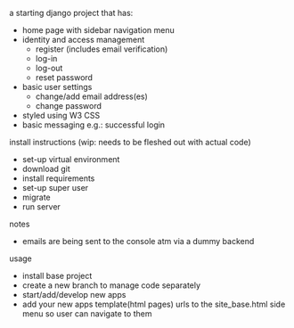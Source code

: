 a starting django project that has:
- home page with sidebar navigation menu
- identity and access management
  - register (includes email verification)
  - log-in
  - log-out
  - reset password
- basic user settings
  - change/add email address(es)
  - change password
- styled using W3 CSS
- basic messaging e.g.: successful login


install instructions (wip: needs to be fleshed out with actual code)
- set-up virtual environment
- download git
- install requirements
- set-up super user
- migrate
- run server

notes
- emails are being sent to the console atm via a dummy backend

usage
- install base project
- create a new branch to manage code separately
- start/add/develop new apps
- add your new apps template(html pages) urls to the site_base.html side menu so user can navigate to them
